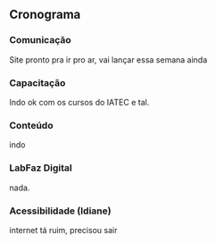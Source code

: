 ## Cronograma

### Comunicação
Site pronto pra ir pro ar, vai lançar essa semana ainda

### Capacitação
Indo ok com os cursos do IATEC e tal.

### Conteúdo
indo

### LabFaz Digital
nada.

### Acessibilidade (Idiane)
internet tá ruim, precisou sair


